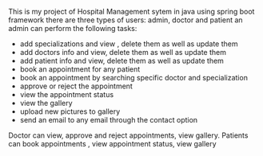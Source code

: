 This is my project of Hospital Management sytem in java using spring boot framework
there are three types of users: admin, doctor and patient
an admin can perform the following tasks:
- add specializations and view , delete them as well as update them
- add doctors info and view, delete them as well as update them
- add patient info and view, delete them as well as update them
- book an appointment for any patient
- book an appointment by searching specific doctor and specialization
- approve or reject the appointment
- view the appointment status
- view the gallery
- upload new pictures to gallery
- send an email to any email through the contact option

Doctor can view, approve  and reject appointments, view gallery.
Patients can book appointments , view appointment status, view gallery
